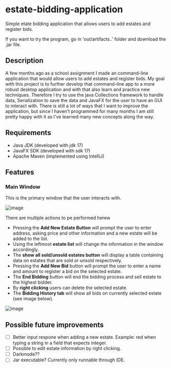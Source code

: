 # estate-bidding-application

Simple etate bidding application that allows users to add estates and register bids.

If you want to try the program, go in 'out/artifacts..' folder and download the .jar file.

## Description

A few months ago as a school assignment I made an command-line application that would allow users to add estates and register bids. My goal with this project is to further develop that command-line app to a more robust desktop application and with that also learn and practice new techniques. Therefore I try to use the java Collections framework to handle data, Serialization to save the data and JavaFX for the user to have an GUI to interact with. There is still a lot of ways that I want to improve the application, but since I haven't programmed for many months I am still pretty happy with it as I've learned many new concepts along the way.

## Requirements

- Java JDK (developed with jdk 17)
- JavaFX SDK (developed with sdk 17)
- Apache Maven (implemented using IntelliJ)

## Features

### Main Window

This is the primary window that the user interacts with.

![image](https://user-images.githubusercontent.com/87245022/192364974-b868e147-015c-4650-a985-115e01aa4b56.png)

There are multiple actions to pe performed herew
- Pressing the **Add New Estate Button** will prompt the user to enter address, asking price and other information and a new estate will be added to the list.
- Using the leftmost **estate list** will change the information in the window accordingly.
- The **show all sold/unsold estates button** will display a table containing data on estates that are sold or unsold respectively.
- Pressing the **Add New Bid** button will prompt the user to enter a name and amount to register a bid on the selected estate.
- The **End Bidding** button will end the bidding process and sell estate to the highest bidder.
- By **right clicking** users can delete the selected estate.
- The **Bidding History tab** will show all bids on currently selected estate (see image below).

![image](https://user-images.githubusercontent.com/87245022/192446309-15f8dd41-9832-4358-91a0-c0dd0e3a1479.png)

## Possible future improvements

- [ ] Better input respone when adding a new estate. Example: red when typing a string in a field that expects integer.
- [ ] Possible to edit estate information by right clicking.
- [ ] Darkmode??
- [ ] Jar executable? Currently only runnable through IDE.
